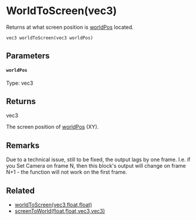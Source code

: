 # WorldToScreen(vec3)

Returns at what screen position is [worldPos](#worldPos) located.

```
vec3 worldToScreen(vec3 worldPos)
```

## Parameters

#### `worldPos`
Type: vec3

## Returns

vec3

The screen position of [worldPos](#worldPos) (XY).

## Remarks

Due to a technical issue, still to be fixed, the output lags by one frame. I.e. if you Set Camera on frame N, then this block's output will change on frame N+1 - the function will not work on the first frame.

## Related

 - [worldToScreen(vec3,float,float)](/MdDocs/Functions/Math/WorldToScreen.md)
 - [screenToWorld(float,float,vec3,vec3)](/MdDocs/Functions/Math/ScreenToWorld.md)

